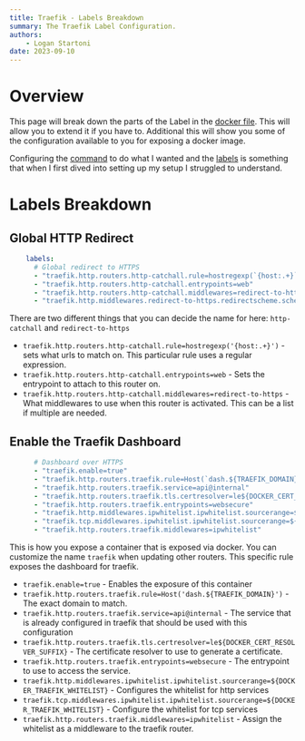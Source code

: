 ```yaml
---
title: Traefik - Labels Breakdown
summary: The Traefik Label Configuration.
authors:
    - Logan Startoni
date: 2023-09-10
---
```

# Overview
This page will break down the parts of the Label in the [docker file](Docker%3A%20All%20Together%20Now.md). This will allow you to extend it if you have to. Additional this will show you some of the configuration available to you for exposing a docker image.

Configuring the [command](Docker%3A%20Command%20Breakdown.md) to do what I wanted and the [labels](Docker%3A%20Labels%20Breakdown.md) is something that when I first dived into setting up my setup I struggled to understand. 


# Labels Breakdown
## Global HTTP Redirect
```yaml
    labels:
      # Global redirect to HTTPS
      - "traefik.http.routers.http-catchall.rule=hostregexp(`{host:.+}`)"
      - "traefik.http.routers.http-catchall.entrypoints=web"
      - "traefik.http.routers.http-catchall.middlewares=redirect-to-https"
      - "traefik.http.middlewares.redirect-to-https.redirectscheme.scheme=https"
```
There are two different things that you can decide the name for here: `http-catchall` and `redirect-to-https`

- `traefik.http.routers.http-catchall.rule=hostregexp('{host:.+}')` - sets what urls to match on. This particular rule uses a regular expression. 
- `traefik.http.routers.http-catchall.entrypoints=web` - Sets the entrypoint to attach to this router on. 
- `traefik.http.routers.http-catchall.middlewares=redirect-to-https` - What middlewares to use when this router is activated. This can be a list if multiple are needed. 

## Enable the Traefik Dashboard
```yaml
      # Dashboard over HTTPS
      - "traefik.enable=true"
      - "traefik.http.routers.traefik.rule=Host(`dash.${TRAEFIK_DOMAIN}`)"
      - "traefik.http.routers.traefik.service=api@internal"
      - "traefik.http.routers.traefik.tls.certresolver=le${DOCKER_CERT_RESOLVER_SUFFIX}"
      - "traefik.http.routers.traefik.entrypoints=websecure"
      - "traefik.http.middlewares.ipwhitelist.ipwhitelist.sourcerange=${DOCKER_TRAEFIK_WHITELIST}"
      - "traefik.tcp.middlewares.ipwhitelist.ipwhitelist.sourcerange=${DOCKER_TRAEFIK_WHITELIST}"
      - "traefik.http.routers.traefik.middlewares=ipwhitelist"
```
This is how you expose a container that is exposed via docker. You can customize the name `traefik` when updating other routers. This specific rule exposes the dashboard for traefik. 

- `traefik.enable=true` - Enables the exposure of this container
- `traefik.http.routers.traefik.rule=Host('dash.${TRAEFIK_DOMAIN}')` - The exact domain to match.
- `traefik.http.routers.traefik.service=api@internal` - The service that is already configured in traefik that should be used with this configuration
- `traefik.http.routers.traefik.tls.certresolver=le${DOCKER_CERT_RESOLVER_SUFFIX}` - The certificate resolver to use to generate a certificate.
- `traefik.http.routers.traefik.entrypoints=websecure` - The entrypoint to use to access the service. 
- `traefik.http.middlewares.ipwhitelist.ipwhitelist.sourcerange=${DOCKER_TRAEFIK_WHITELIST}` - Configures the whitelist for http services
- `traefik.tcp.middlewares.ipwhitelist.ipwhitelist.sourcerange=${DOCKER_TRAEFIK_WHITELIST}` - Configure the whitelist for tcp services
- `traefik.http.routers.traefik.middlewares=ipwhitelist` - Assign the whitelist as a middleware to the traefik router. 
